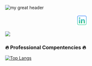 ![my great header](AnnyeongAloha.png)

<p align="center">
    <a href="https://www.linkedin.com/in/JustinTabios/" target="_blank" rel="noopener
    noreferrer"><img height="38" src="icons8-linkedin-64.png"></a>&nbsp;&nbsp;
</p>


<img src="https://visitor-badge.glitch.me/badge?page_id=AnnyeongAloha" width="110px">



### 🔥 Professional Compentencies 🔥



[![Top Langs](https://github-readme-stats.vercel.app/api/top-langs/?username=AnnyeongAloha&theme=midnight-purple)](https://github.com/AnnyeongAloha/github-readme-stats)


<!--
**AnnyeongAloha/AnnyeongAloha** is a ✨ _special_ ✨ repository because its `README.md` (this file) appears on your GitHub profile.

Here are some ideas to get you started:

- 🔭 I’m currently working on ...
- 🌱 I’m currently learning ...
- 👯 I’m looking to collaborate on ...
- 🤔 I’m looking for help with ...
- 💬 Ask me about ...
- 📫 How to reach me: ...
- 😄 Pronouns: ...
- ⚡ Fun fact: ...
-->
